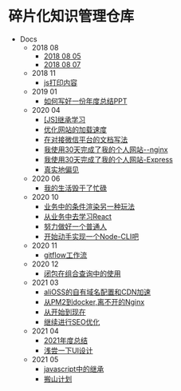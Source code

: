 # 碎片化知识管理仓库

- Docs
  - 2018 08
    * [2018 08 05](docs/2018-08/2018-08-05.md)
    * [2018 08 07](docs/2018-08/2018-08-07.md)
  - 2018 11
    * [js打印内容](docs/2018-11/js打印内容.md)
  - 2019 01
    * [如何写好一份年度总结PPT](docs/2019-01/如何写好一份年度总结PPT.md)
  - 2020 04
    * [[JS]继承学习](docs/2020-04/[JS]继承学习.md)
    * [优化网站的加载速度](docs/2020-04/优化网站的加载速度.md)
    * [在对接微信平台的文档写法](docs/2020-04/在对接微信平台的文档写法.md)
    * [我使用30天完成了我的个人网站--nginx](docs/2020-04/我使用30天完成了我的个人网站--nginx.md)
    * [我使用30天完成了我的个人网站-Express](docs/2020-04/我使用30天完成了我的个人网站-Express.md)
    * [真实地偏见](docs/2020-04/真实地偏见.md)
  - 2020 06
    * [我的生活毁于了忙碌](docs/2020-06/我的生活毁于了忙碌.md)
  - 2020 10
    * [业务中的条件渲染另一种玩法](docs/2020-10/业务中的条件渲染另一种玩法.md)
    * [从业务中去学习React](docs/2020-10/从业务中去学习React.md)
    * [努力做好一个普通人](docs/2020-10/努力做好一个普通人.md)
    * [开始动手实现一个Node-CLI吧](docs/2020-10/开始动手实现一个Node-CLI吧.md)
  - 2020 11
    * [gitflow工作流](docs/2020-11/gitflow工作流.md)
  - 2020 12
    * [闭包在组合查询中的使用](docs/2020-12/闭包在组合查询中的使用.md)
  - 2021 03
    * [aliOSS的自有域名配置和CDN加速](docs/2021-03/aliOSS的自有域名配置和CDN加速.md)
    * [从PM2到docker,离不开的Nginx](docs/2021-03/从PM2到docker,离不开的Nginx.md)
    * [从开始到现在](docs/2021-03/从开始到现在.md)
    * [继续进行SEO优化](docs/2021-03/继续进行SEO优化.md)
  - 2021 04
    * [2021年度总结](docs/2021-04/2021年度总结.md)
    * [浅尝一下UI设计](docs/2021-04/浅尝一下UI设计.md)
  - 2021 05
    * [javascript中的继承](docs/2021-05/javascript中的继承.md)
    * [搬山计划](docs/2021-05/搬山计划.md)
